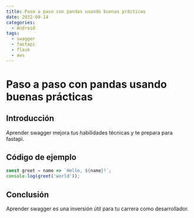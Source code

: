 ```yaml
---
title: Paso a paso con pandas usando buenas prácticas
date: 2032-09-14
categories:
  - Android
tags:
  - swagger
  - fastapi
  - flask
  - aws
---
```


# Paso a paso con pandas usando buenas prácticas

## Introducción

Aprender swagger mejora tus habilidades técnicas y te prepara para fastapi.

## Código de ejemplo

```javascript
const greet = name => `Hello, ${name}!`;
console.log(greet('world'));
```

## Conclusión

Aprender swagger es una inversión útil para tu carrera como desarrollador.